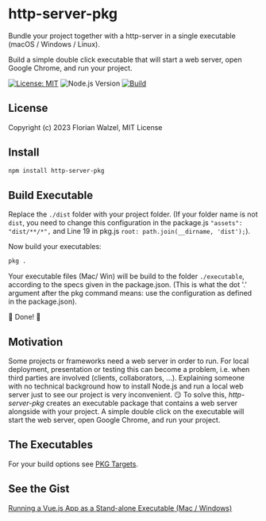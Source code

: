 # http-server-pkg

Bundle your project together with a http-server in a single executable (macOS / Windows / Linux).

Build a simple double click executable that will start a web server, open Google Chrome, and run your project.

[![License: MIT](https://img.shields.io/badge/License-MIT-blue.svg)](https://opensource.org/licenses/MIT)
![Node.js Version](https://img.shields.io/badge/Node.js-14.x-green)
[![Build](https://github.com/fwalzel/http-server-pkg/actions/workflows/node.js.yml/badge.svg)](https://github.com/fwalzel/http-server-pkg/actions/workflows/node.js.yml/badge.svg)

## License

Copyright (c) 2023 Florian Walzel,
MIT License

## Install[](https://)

```sh
npm install http-server-pkg
```

## Build Executable

Replace the `./dist` folder with your project folder. (If your folder name is not `dist`, you need to change this
configuration in the package.js `"assets": "dist/**/*",` and Line 19 in pkg.js `root: path.join(__dirname, 'dist');`).

Now build your executables:

```sh
pkg .
```

Your executable files (Mac/ Win) will be build to the folder `./executable`, according to the specs given in the package.json.
(This is what the dot '.' argument after the pkg command means: use the configuration as defined in the package.json).

:clap: Done! :clap:

## Motivation

Some projects or frameworks need a web server in order to run. For local deployment, presentation or testing this can
become a problem, i.e. when third parties are involved (clients, collaborators, …). Explaining someone with no technical
background how to install Node.js and run a local web server just to see our project is very inconvenient. :smirk:
To solve this, *http-server-pkg* creates an executable package that contains a web server alongside with your project.
A simple double click on the executable will start the web server, open Google Chrome, and run your project.

## The Executables

For your build options see [PKG Targets](https://www.npmjs.com/package/pkg#targets).

## See the Gist

[Running a Vue.js App as a Stand-alone Executable (Mac / Windows)](https://gist.github.com/fwalzel/9e74d2a6b28abca07270d6376cb00949#file-pkg-js)
